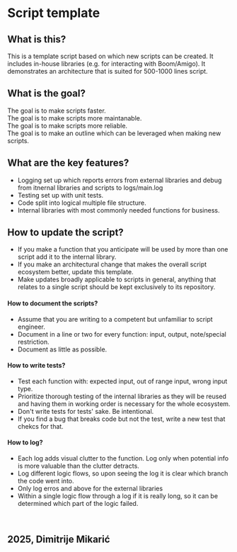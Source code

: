 # Script template



## What is this?
This is a template script based on which new scripts can be created.
It includes in-house libraries (e.g. for interacting with Boom/Amigo).
It demonstrates an architecture that is suited for 500-1000 lines script. <br>


## What is the goal?
The goal is to make scripts faster. <br>
The goal is to make scripts more maintanable. <br>
The goal is to make scripts more reliable. <br>
The goal is to make an outline which can be leveraged when making new scripts.<br>


## What are the key features?
 - Logging set up which reports errors from external libraries and debug from itnernal libraries and scripts to logs/main.log
 - Testing set up with unit tests.
 - Code split into logical multiple file structure.
 - Internal libraries with most commonly needed functions for business. <br>


## How to update the script?
- If you make a function that you anticipate will be used by more than one script add it to the internal library.
- If you make an architectural change that makes the overall script ecosystem better, update this template.
- Make updates broadly applicable to scripts in general, anything that relates to a single script should be kept exclusively to its repository. <br>

#### How to document the scripts?
- Assume that you are writing to a competent but unfamiliar to script engineer.
- Document in a line or two for every function: input, output, note/special restriction.
- Document as little as possible.<br>

#### How to write tests?
- Test each function with: expected input, out of range input, wrong input type.
- Prioritize thorough testing of the internal libraries as they will be reused and having them in working order is necessary for the whole ecosystem.
- Don't write tests for tests' sake. Be intentional.
- If you find a bug that breaks code but not the test, write a new test that chekcs for that.<br>

#### How to log? <br>
- Each log adds visual clutter to the function. Log only when potential info is more valuable than the clutter detracts.
- Log different logic flows, so upon seeing the log it is clear which branch the code went into.
- Only log erros and above for the external libraries
- Within a single logic flow through a log if it is really long, so it can be determined which part of the logic failed.


<br>

## 2025, Dimitrije Mikarić
